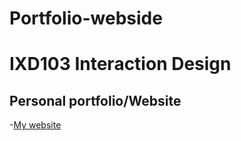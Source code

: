 # Portfolio-webside
IXD103 Interaction Design 
======================================

Personal portfolio/Website
-----------------------------------

-[My website](https://rachelcatherinesproule.github.io/Portfolio-webside/Untitled-1.html)
